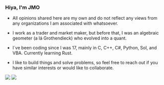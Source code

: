 
### Hiya, I'm JMO 

- All opinions shared here are my own and do not reflect any views from any organizations I am associated with whatsoever.

- I work as a trader and market maker, but before that, I was an algebraic geometer (a lá Grothendieck) who evolved into a quant.

- I´ve been coding since I was 17, mainly in C, C++, C#, Python, Sol, and VBA. Currently learning Rust. 

- I like to build things and solve problems, so feel free to reach out if you have similar interests or would like to collaborate. 
  
![](https://img.shields.io/github/stars/JMarOve?style=social)
![](https://visitor-badge.laobi.icu/badge?page_id=JMarOve)
